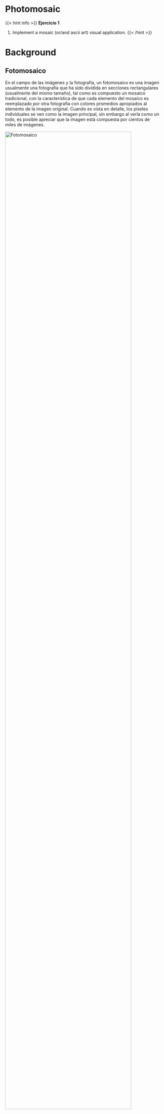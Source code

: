 # Photomosaic

{{< hint info >}}
**Ejercicio 1**  
1. Implement a mosaic (or/and ascii art) visual application.
{{< /hint >}}


# Background

## Fotomosaico

En el campo de las imágenes y la fotografía, un fotomosaico es una imagen usualmente una fotografía que ha sido dividida en secciones rectangulares (usualmente del mismo tamaño), tal como es compuesto un mosaico tradicional, con la característica de que cada elemento del mosaico es reemplazado por otra fotografía con colores promedios apropiados al elemento de la imagen original. Cuando es vista en detalle, los píxeles individuales se ven como la imagen principal, sin embargo al verla como un todo, es posible apreciar que la imagen está compuesta por cientos de miles de imágenes.

<img src="https://img.unocero.com/2019/07/unocero-photomosaic.jpg" alt="Fotomosaico" style="width: 90%;"/>

## Coherencia espacial

La coherencia espacial hace referencia a una relación de fase definida entre puntos distintos de una sección transversal de un haz luminoso. Para ilustrar este concepto consideremos 2 puntos p1 y p2 que se encuentran en la misma sección transversal del haz (superficie perpendicular a la dirección de propagación), y sean E1(t) y E2(t) los campos eléctricos en ambos puntos. Si la diferencia de fase entre los campos permanece constante en cualquier instante t>0 se dice que entre ambos puntos hay una coherencia espacial perfecta.

En general para un determinado punto P1, los puntos P2, para los cuales se cumple la condición de coherencia espacial, pertenecen a una área limitada en torno a P1 llamada área de coherencia, por lo que se dice que el haz presenta coherencia espacial parcial.

<img src="https://imgur.com/u7Oyl83.png" alt="Fotomosaico" style="width: 90%;"/>

## Idea

En el tipo más avanzado de mosaico fotográfico, la imagen de destino no se reduce, y la coincidencia se realiza comparando cada píxel del rectángulo con el píxel correspondiente de cada imagen de la biblioteca. El rectángulo del objetivo se sustituye por la imagen de la biblioteca que minimiza la diferencia total. Esto requiere muchos más cálculos que el tipo simple, pero los resultados pueden ser mucho mejores, ya que la comparación píxel a píxel puede conservar la resolución de la imagen de destino.

{{< hint info >}}
**¿Cómo crear fotomosaicos?**  
1. Lee las imagenes del dataset, que sustituirán los recuadros de la imagen original.
2. Leer la imagen original y dividirla en recuadros M x N formando el mosaico.
3. Para cada recuadro, encuentra la mejor coincidencia de las imagenes del dataset.
4. Crea el fotomosaico final disponiendo de las imagenes del dataset  seleccionadas.
{{< /hint >}}

## División de la imagen original en partes más pequeñas

<img src="https://media.geeksforgeeks.org/wp-content/uploads/Capture_2-1.jpg" alt="División" style="width: 90%;"/>

## Promediando los valores de los colores
Cada píxel de una imagen tiene un color que puede ser representado por sus valores de rojo, verde y azul. En este caso, se están utilizando imágenes de 8 bits, por lo que cada uno de estos componentes tiene un valor de 8 bits en el rango [0, 255]. Dada una imagen con un total de N píxeles, el promedio RGB se calcula de la siguiente manera:

<img src="https://www.geeksforgeeks.org/wp-content/ql-cache/quicklatex.com-34611203bc6570718be7cb97960bd09b_l3.svg" alt="Promedio colores">


## Eligiendo la mejor imagen para un recuadro

Para el fotomosaico, hay que encontrar una imagen coincidente entre las imágenes del dataset. Para determinar si la imágen coincide con el recuadro seleccionado, utilice los valores RGB medios. La coincidencia más cercana es la imagen con el valor RGB medio más próximo.

<img src="https://www.geeksforgeeks.org/wp-content/ql-cache/quicklatex.com-4bfef269686704233f1e9efbbd7b94f9_l3.svg" alt="eligiendo la mejor imagen">


# Implementación

## Imagen original

<img src="/RGB/sketches/pesebre.png" alt="Pesebre" style="width: 90%;"/>

## Dataset

Los colores de cada imagen se guardan en un archivo TXT, estos serán precargados para puedan ser analizados y obtener su repesentación de color RGB.
<br>
<img src="https://github.com/emmendezp/RGB/blob/ea2c572648c8f8120b18b9c0aabbd6007a344753/content/docs/Talleres/dataset.png" alt="dataset" style="width: 90%;"/>

{{< details title="Fotomosaico por software" open=false >}}
{{< highlight javascript >}}
let picture;
let w_scaled;
let h_scaled;
let availableColors;
let dataset= [];
let loadedImages = [];
const scaleFactor = 6;
const datasetSize =70;

function preload() {
    const location = 'imagen'
    picture = loadImage(location);
    loadStrings('dataset.txt',loadDataset)
    noLoop()
}

function setup() {
    createCanvas(600, 600);
    noLoop();
}

function draw() {
    w_scaled = Math.floor(picture.width / scaleFactor);
    h_scaled = Math.floor(picture.height / scaleFactor);
    picture.resize(w_scaled,h_scaled);
    picture.loadPixels();
    for(let x = 0; x < w_scaled; x++) {
        for(let y = 0; y < h_scaled; y++) {
            const [r, g, b] = picture.get(x, y);
            const index = closestColor(r,g,b);
            const pixelImage = loadedImages[index];
            image(pixelImage,x*scaleFactor, y*scaleFactor);
        }
    }
}
{{< /highlight >}}
{{< /details >}}


## Fotomosaico

{{< p5-global-iframe id="breath" width="600" height="600" >}}
let picture;
let w_scaled;
let h_scaled;
let availableColors;
let dataset= [];
let loadedImages = [];
const scaleFactor = 6;
const datasetSize =70;

function preload() {
    const location = '/RGB/sketches/pesebre.png'
    picture = loadImage(location);
    loadStrings('/RGB/sketches/dataset.txt',loadDataset)
    noLoop()
}

function setup() {
    createCanvas(600, 600);
    noLoop();
}

function draw() {
    w_scaled = Math.floor(picture.width / scaleFactor);
    h_scaled = Math.floor(picture.height / scaleFactor);
    picture.resize(w_scaled,h_scaled);
    picture.loadPixels();
    for(let x = 0; x < w_scaled; x++) {
        for(let y = 0; y < h_scaled; y++) {
            const [r, g, b] = picture.get(x, y);
            const index = closestColor(r,g,b);
            const pixelImage = loadedImages[index];
            image(pixelImage,x*scaleFactor, y*scaleFactor);
        }
    }
}

function closestColor(r,g,b) {
    let minDistance = -1;
    let index;
    for (let i=0; i < datasetSize; ++i) {
        const img_i = dataset[i];
        let distance = dist(r,g,b,img_i[0],img_i[1],img_i[2]);
        if (minDistance == -1 || distance < minDistance) {
            minDistance = distance;
            index = i;
        }
    }
    noLoop();
    return index;
}

function loadDataset(availableColors){
    availableColors.slice(0,datasetSize).map(c => {
        const r = parseInt(c.substring(0,3),10);
        const g = parseInt(c.substring(4,7),10);
        const b = parseInt(c.substring(8,11),10);
        dataset.push([r,g,b]);
        loadImage(`/RGB/docs/Talleres/dataset/${c}`, il => { 
            il.resize(scaleFactor,scaleFactor);
            loadedImages.push(il);
        })
    })
    noLoop();
}

function keyPressed() {
    if (key === "d") {
        image(picture,0,0);
    }
  }


{{< /p5-global-iframe >}}


# Fotomosaico por hardware

{{< details title="Fotomosaico por hardware" open=false >}}
{{< highlight javascript >}}
let mosaic;
let symbol1;
let myImage;
let debug;
let slider;
const WIDTH_PIXEL = 64;
const HEIGHT_PIXEL = 64;
const NUM_IMAGES = 99;
function preload() {
  myImage = loadImage("*****.jpeg");
  symbol1 = loadImage("*****.png");
  mosaic = readShader('***.frag',
                      { matrices: Tree.NONE, varyings: Tree.texcoords2 });
}

function setup() {
  slider = createSlider(1, 6, 2,1);
  slider.position(50, 560);
  slider.style('width', '100px');
  createCanvas(600, 600, WEBGL);
  textureMode(NORMAL);
  noStroke();
  shader(mosaic);
  mosaic.setUniform("image", myImage);
  mosaic.setUniform("WIDTH_PIXEL", WIDTH_PIXEL);
  mosaic.setUniform("NUM_IMAGES", NUM_IMAGES);
  mosaic.setUniform("HEIGHT_PIXEL", HEIGHT_PIXEL);
  debug = true;
  mosaic.setUniform("debug", debug);
  let img = symbol1;
  mosaic.setUniform("symbol1", img);
}

function draw() {
  mosaic.setUniform("resolution", Math.pow(10,slider.value()));

  background(33);
  cover(true);
}

function cover(texture = false) {
  beginShape();
  if (texture) {
    //texture(img);
    vertex(-width / 2, -height / 2, 0, 0, 0);
    vertex(width / 2, -height / 2, 0, 1, 0);
    vertex(width / 2, height / 2, 0, 1, 1);
    vertex(-width / 2, height / 2, 0, 0, 1);
  } else {
    vertex(-width / 2, -height / 2, 0);
    vertex(width / 2, -height / 2, 0);
    vertex(width / 2, height / 2, 0);
    vertex(-width / 2, height / 2, 0);
  }
  endShape(CLOSE);
}

{{< /highlight >}}
{{< /details >}}
{{< details title="Fotomosaico por hardware .frag" open=false >}}
{{< highlight javascript >}}
precision mediump float;
uniform sampler2D image;
uniform sampler2D symbol1;
uniform bool debug;
uniform float resolution;
uniform float NUM_IMAGES;
uniform float WIDTH_PIXEL;
uniform float HEIGHT_PIXEL;
varying vec2 vTexCoord;
varying vec4 vVertexColor;

float module( float x , float y ){
    float flt_res = x-(y*(floor(x/y)));
    return flt_res;
}

void main() {
    vec2 symbolCoord=vTexCoord*resolution;
    vec2 imageCoord=floor(symbolCoord);
    symbolCoord=symbolCoord-imageCoord;
    imageCoord=imageCoord*vec2(1.0)/vec2(resolution);
    vec4 col=texture2D(image,imageCoord);
    float brightness = dot(col.xyz, vec3(0.2126, 0.7152, 0.0722));
    float temp=brightness*(NUM_IMAGES);
    float level=floor(temp);
    float scalingfactor = 1.0/NUM_IMAGES;
    float y0=0.0;
    float x0= module(level,NUM_IMAGES)*scalingfactor;
    vec2 myCoord=(symbolCoord*vec2(1.0)/vec2(NUM_IMAGES,1))+vec2(x0,y0);
    vec4 finalColor=texture2D(symbol1,myCoord);
    gl_FragColor = debug?finalColor:col;
}
{{< /highlight >}}
{{< /details >}}

{{< p5-global-iframe id="breath" width="600" height="600" >}}
<!DOCTYPE html>
<html lang="en">
  <head>
    <script src="https://cdnjs.cloudflare.com/ajax/libs/p5.js/1.5.0/p5.js"></script>
    <script src=https://cdn.jsdelivr.net/gh/VisualComputing/p5.treegl/p5.treegl.min.js></script>
    <script src="https://cdnjs.cloudflare.com/ajax/libs/p5.js/1.5.0/addons/p5.sound.min.js"></script>
    <link rel="stylesheet" type="text/css" href="style.css">
    <meta charset="utf-8" />

  </head>
  <body>
    <main>
    </main>
    <script src="/RGB/docs/Talleres/mosaic.js"></script>
  </body>
</html>
{{< /p5-global-iframe >}}


# Conclusiones
* El procesamiento de imágenes es una rama importante que puede demandar mucha potencia de computación. sin embargo, el uso de procesamiento por hardware mejora el rendimiento considerablemente frente a la implementación de software.

* El enfoque de la coherencia espacial permite obtener una representación de una imagen o fotograma a menor resolución para su posterior procesamiento.

# Bibliografía:
* Artensoft. Archives of sample photos for photomosaic -Archive with christmas images. Recuperado el 12 de noviembre de 2022, de https://www.artensoft.com/ArtensoftPhotoMosaicWizard/photobases.php 

* geeksforgeeks. Implementing Photomosaics by Subhajit Saha.. Recuperado el 12 de noviembre de 2022, de https://www.geeksforgeeks.org/implementing-photomosaics/

* Github. Photo mosaic, SuperIRis . Recuperado el 12 de noviembre de 2022, de https://github.com/SuperIRis/photomosaic 

* DEV. Convert images to mosaics in p5.js, &y H. Golang. Recuperado el 12 de noviembre de 2022, de https://dev.to/andyhaskell/convert-images-to-mosaics-in-p5js-2dlc 


